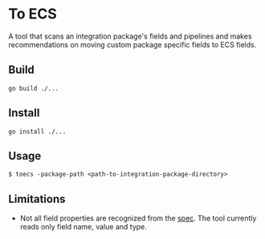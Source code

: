 # To ECS

A tool that scans an integration package's fields and pipelines and makes recommendations on moving custom package specific fields to ECS fields.

## Build

```
go build ./...
```

## Install

```
go install ./...
```

## Usage

```
$ toecs -package-path <path-to-integration-package-directory>
```

## Limitations 

- Not all field properties are recognized from the [spec](https://github.com/elastic/package-spec/blob/main/versions/1/integration/data_stream/fields/fields.spec.yml). The tool currently reads only field name, value and type.
